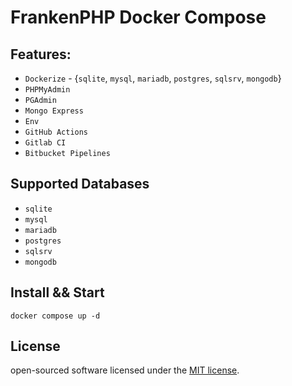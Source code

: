 # FrankenPHP Docker Compose

## Features:
- `Dockerize` - {`sqlite`, `mysql`, `mariadb`, `postgres`, `sqlsrv`, `mongodb`}
- `PHPMyAdmin`
- `PGAdmin`
- `Mongo Express`
- `Env`
- `GitHub Actions`
- `Gitlab CI`
- `Bitbucket Pipelines`

## Supported Databases
- `sqlite`
- `mysql`
- `mariadb`
- `postgres`
- `sqlsrv`
- `mongodb`

## Install && Start
```
docker compose up -d
```

## License
open-sourced software licensed under the [MIT license](https://opensource.org/licenses/MIT).
